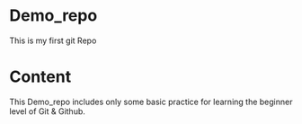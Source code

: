# Demo_repo
This is my first git Repo

# Content
This Demo_repo includes only some basic practice for learning the beginner level of Git & Github.
